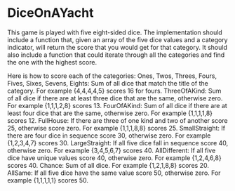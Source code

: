 # DiceOnAYacht
 This game is played with five eight-sided dice. The implementation should include a function that, given an array of the five dice values and a category indicator, will return the score that you would get for that category. It should also include a function that could iterate through all the categories and find the one with the highest score.

Here is how to score each of the categories:
Ones, Twos, Threes, Fours, Fives, Sixes, Sevens, Eights: Sum of all dice that match the title of the category.  For example {4,4,4,4,5} scores 16 for fours.
ThreeOfAKind: Sum of all dice if there are at least three dice that are the same, otherwise zero. For example {1,1,1,2,8} scores 13.
FourOfAKind: Sum of all dice if there are at least four dice that are the same, otherwise zero. For example {1,1,1,1,8} scores 12.
FullHouse: If there are three of one kind and two of another score 25, otherwise score zero. For example {1,1,1,8,8} scores 25.
SmallStraight: If there are four dice in sequence score 30, otherwise zero. For example {1,2,3,4,7} scores 30.
LargeStraight: If all five dice fall in sequence score 40, otherwise zero.  For example {3,4,5,6,7} scores 40.
AllDifferent: If all five dice have unique values score 40, otherwise zero.  For example {1,2,4,6,8} scores 40.
Chance: Sum of all dice. For example {1,2,1,8,8} scores 20.
AllSame: If all five dice have the same value score 50, otherwise zero.  For example {1,1,1,1,1} scores 50.

